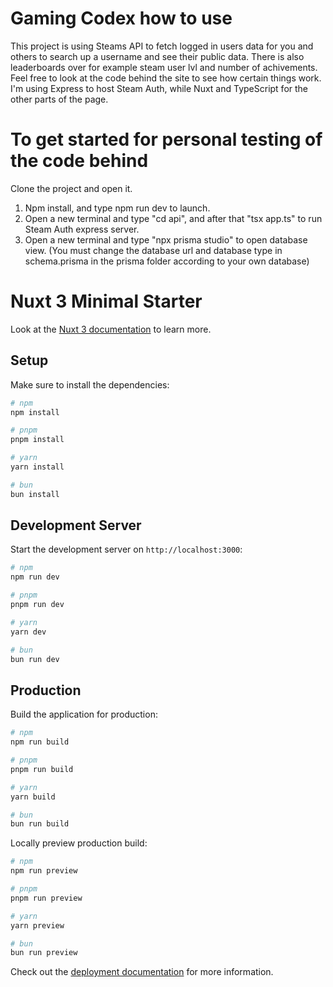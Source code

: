 # Gaming Codex how to use
This project is using Steams API to fetch logged in users data for you and others to search up a username and see their public data. 
There is also leaderboards over for example steam user lvl and number of achivements. Feel free to look at the code behind the site to see how certain things work.
I'm using Express to host Steam Auth, while Nuxt and TypeScript for the other parts of the page.

# To get started for personal testing of the code behind
Clone the project and open it.
1. Npm install, and type npm run dev to launch.
2. Open a new terminal and type "cd api", and after that "tsx app.ts" to run Steam Auth express server.
3. Open a new terminal and type "npx prisma studio" to open database view. (You must change the database url and database type in schema.prisma in the prisma folder according to your own database)



# Nuxt 3 Minimal Starter

Look at the [Nuxt 3 documentation](https://nuxt.com/docs/getting-started/introduction) to learn more.

## Setup

Make sure to install the dependencies:

```bash
# npm
npm install

# pnpm
pnpm install

# yarn
yarn install

# bun
bun install
```

## Development Server

Start the development server on `http://localhost:3000`:

```bash
# npm
npm run dev

# pnpm
pnpm run dev

# yarn
yarn dev

# bun
bun run dev
```

## Production

Build the application for production:

```bash
# npm
npm run build

# pnpm
pnpm run build

# yarn
yarn build

# bun
bun run build
```

Locally preview production build:

```bash
# npm
npm run preview

# pnpm
pnpm run preview

# yarn
yarn preview

# bun
bun run preview
```

Check out the [deployment documentation](https://nuxt.com/docs/getting-started/deployment) for more information.
